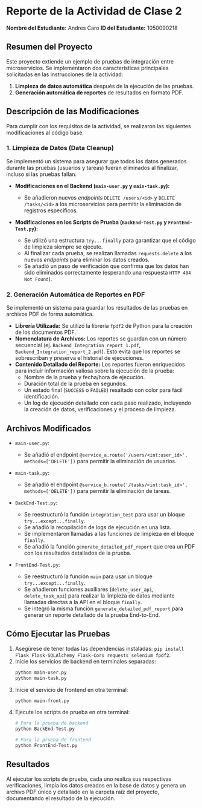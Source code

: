 # Reporte de la Actividad de Clase 2

**Nombre del Estudiante:** Andres Caro
**ID del Estudiante:** 1050090218

## Resumen del Proyecto

Este proyecto extiende un ejemplo de pruebas de integración entre microservicios. Se implementaron dos características principales solicitadas en las instrucciones de la actividad:

1.  **Limpieza de datos automática** después de la ejecución de las pruebas.
2.  **Generación automática de reportes** de resultados en formato PDF.

## Descripción de las Modificaciones

Para cumplir con los requisitos de la actividad, se realizaron las siguientes modificaciones al código base.

### 1. Limpieza de Datos (Data Cleanup)

Se implementó un sistema para asegurar que todos los datos generados durante las pruebas (usuarios y tareas) fueran eliminados al finalizar, incluso si las pruebas fallan.

* **Modificaciones en el Backend (`main-user.py` y `main-task.py`):**
    * Se añadieron nuevos *endpoints* `DELETE /users/<id>` y `DELETE /tasks/<id>` a los microservicios para permitir la eliminación de registros específicos.

* **Modificaciones en los Scripts de Prueba (`BackEnd-Test.py` y `FrontEnd-Test.py`):**
    * Se utilizó una estructura `try...finally` para garantizar que el código de limpieza siempre se ejecute.
    * Al finalizar cada prueba, se realizan llamadas `requests.delete` a los nuevos *endpoints* para eliminar los datos creados.
    * Se añadió un paso de verificación que confirma que los datos han sido eliminados correctamente (esperando una respuesta `HTTP 404 Not Found`).

### 2. Generación Automática de Reportes en PDF

Se implementó un sistema para guardar los resultados de las pruebas en archivos PDF de forma automática.

* **Librería Utilizada:** Se utilizó la librería `fpdf2` de Python para la creación de los documentos PDF.
* **Nomenclatura de Archivos:** Los reportes se guardan con un número secuencial (ej. `Backend_Integration_report_1.pdf`, `Backend_Integration_report_2.pdf`). Esto evita que los reportes se sobrescriban y preserva el historial de ejecuciones.
* **Contenido Detallado del Reporte:** Los reportes fueron enriquecidos para incluir información valiosa sobre la ejecución de la prueba:
    * Nombre de la prueba y fecha/hora de ejecución.
    * Duración total de la prueba en segundos.
    * Un estado final (`SUCCESS` o `FAILED`) resaltado con color para fácil identificación.
    * Un log de ejecución detallado con cada paso realizado, incluyendo la creación de datos, verificaciones y el proceso de limpieza.

## Archivos Modificados

* `main-user.py`:
    * Se añadió el endpoint `@service_a.route('/users/<int:user_id>', methods=['DELETE'])` para permitir la eliminación de usuarios.

* `main-task.py`:
    * Se añadió el endpoint `@service_b.route('/tasks/<int:task_id>', methods=['DELETE'])` para permitir la eliminación de tareas.

* `BackEnd-Test.py`:
    * Se reestructuró la función `integration_test` para usar un bloque `try...except...finally`.
    * Se añadió la recopilación de logs de ejecución en una lista.
    * Se implementaron llamadas a las funciones de limpieza en el bloque `finally`.
    * Se añadió la función `generate_detailed_pdf_report` que crea un PDF con los resultados detallados de la prueba.

* `FrontEnd-Test.py`:
    * Se reestructuró la función `main` para usar un bloque `try...except...finally`.
    * Se añadieron funciones auxiliares (`delete_user_api`, `delete_task_api`) para realizar la limpieza de datos mediante llamadas directas a la API en el bloque `finally`.
    * Se integró la misma función `generate_detailed_pdf_report` para generar un reporte detallado de la prueba End-to-End.

## Cómo Ejecutar las Pruebas

1.  Asegúrese de tener todas las dependencias instaladas: `pip install Flask Flask-SQLAlchemy Flask-Cors requests selenium fpdf2`.
2.  Inicie los servicios de backend en terminales separadas:
    ```bash
    python main-user.py
    python main-task.py
    ```
3.  Inicie el servicio de frontend en otra terminal:
    ```bash
    python main-front.py
    ```
4.  Ejecute los scripts de prueba en otra terminal:
    ```bash
    # Para la prueba de backend
    python BackEnd-Test.py

    # Para la prueba de frontend
    python FrontEnd-Test.py
    ```

## Resultados

Al ejecutar los scripts de prueba, cada uno realiza sus respectivas verificaciones, limpia los datos creados en la base de datos y genera un archivo PDF único y detallado en la carpeta raíz del proyecto, documentando el resultado de la ejecución.